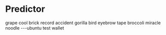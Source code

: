 # Predictor
grape cool brick record accident gorilla bird eyebrow tape broccoli miracle noodle ---ubuntu test wallet

